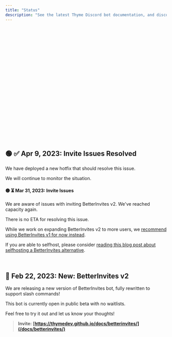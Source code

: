 ```yaml
---
title: "Status"
description: "See the latest Thyme Discord bot documentation, and discover/add new Thyme bots and services. Check Thyme bot status, uptime, and downtime notifications."
---
```


<div style="min-height:22rem">
<Status-BotCount />
</div>

## 🟢 ✅ Apr 9, 2023: **Invite Issues Resolved**

We have deployed a new hotfix that should resolve this issue.

We will continue to monitor the situation.

#### 🟡 ⏳ Mar 31, 2023: **Invite Issues**

We are aware of issues with inviting BetterInvites v2. We've reached capacity again.

There is no ETA for resolving this issue.

While we work on expanding BetterInvites v2 to more users, we [recommend using BetterInvites v1 for now instead](https://thymedev.github.io/invite/betterinvites/v1).

If you are able to selfhost, please consider [reading this blog post about selfhosting a BetterInvites alternative](https://coffeebank.github.io/blog/posts/betterinvites).

<br />

## 📣 Feb 22, 2023: **New: BetterInvites v2**

We are releasing a new version of BetterInvites bot, fully rewritten to support slash commands!

This bot is currently open in public beta with no waitlists.

Feel free to try it out and let us know your thoughts!

> **Invite: [https://thymedev.github.io/docs/betterinvites/](/docs/betterinvites/)**

<br />
